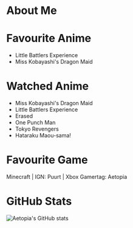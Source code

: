 # About Me
# Favourite Anime

- Little Battlers Experience
- Miss Kobayashi's Dragon Maid   

# Watched Anime

- Miss Kobayashi's Dragon Maid     
- Little Battlers Experience   
- Erased   
- One Punch Man  
- Tokyo Revengers 
- Hataraku Maou-sama!

# Favourite Game
Minecraft | IGN: Puurt | Xbox Gamertag: Aetopia
# GitHub Stats
![Aetopia's GitHub stats](https://github-readme-stats.vercel.app/api?username=Aetopia)
